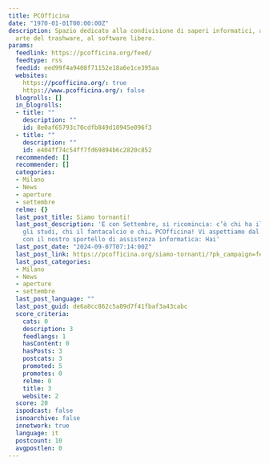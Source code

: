 ```yaml
---
title: PCOfficina
date: "1970-01-01T00:00:00Z"
description: Spazio dedicato alla condivisione di saperi informatici, alla nobile
  arte del trashware, al software libero.
params:
  feedlink: https://pcofficina.org/feed/
  feedtype: rss
  feedid: eed99f4a9408f71152e18a6e1ce395aa
  websites:
    https://pcofficina.org/: true
    https://www.pcofficina.org/: false
  blogrolls: []
  in_blogrolls:
  - title: ""
    description: ""
    id: 8e0af65793c70cdfb849d18945e096f3
  - title: ""
    description: ""
    id: e404ff74c54ff7fd69894b6c2820c852
  recommended: []
  recommender: []
  categories:
  - Milano
  - News
  - aperture
  - settembre
  relme: {}
  last_post_title: Siamo tornanti!
  last_post_description: 'E con Settembre, si ricomincia: c’è chi ha il nuoto, chi
    gli studi, chi il fantacalcio e chi… PCOfficina! Vi aspettiamo dal 10 Settembre
    con il nostro sportello di assistenza informatica: Hai'
  last_post_date: "2024-09-07T07:14:00Z"
  last_post_link: https://pcofficina.org/siamo-tornanti/?pk_campaign=feed&pk_kwd=siamo-tornanti
  last_post_categories:
  - Milano
  - News
  - aperture
  - settembre
  last_post_language: ""
  last_post_guid: de6a8cc862c5a89d7f41fbaf3a43cabc
  score_criteria:
    cats: 0
    description: 3
    feedlangs: 1
    hasContent: 0
    hasPosts: 3
    postcats: 3
    promoted: 5
    promotes: 0
    relme: 0
    title: 3
    website: 2
  score: 20
  ispodcast: false
  isnoarchive: false
  innetwork: true
  language: it
  postcount: 10
  avgpostlen: 0
---
```

